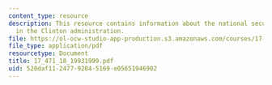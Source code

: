 ```yaml
---
content_type: resource
description: This resource contains information about the national security policy
  in the Clinton administration.
file: https://ol-ocw-studio-app-production.s3.amazonaws.com/courses/17-471-american-national-security-policy-fall-2002/520daf11247792845169e05651946902_17_471_18_19931999.pdf
file_type: application/pdf
resourcetype: Document
title: 17_471_18_19931999.pdf
uid: 520daf11-2477-9284-5169-e05651946902
---
```

